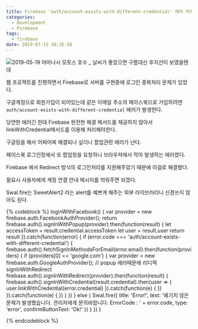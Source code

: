 ```yaml
---
title: Firebase 'auth/account-exists-with-different-credential' 에러 처리
categories:
  - Development
  - Firebase
tags:
  - firebase
date: 2019-07-15 20:35:58
---
```



![2019-05-19 야마나시 모토스 호수 _ 날씨가 좋았으면 구름대신 후지산이 보였을텐데](/image/shizuoka_motosu.jpg)

웹 프로젝트를 진행하면서 Firebase로 서버를 구현중에 로그인 중복처리 문제가 있었다.

구글계정으로 회원가입이 되어있는데 같은 이메일 주소의 페이스북으로 가입하려면 `auth/account-exists-with-different-credential` 에러가 발생한다.

당연한 에러긴 한데 Firebase 완전한 해결 메서드를 제공하지 않아서 linkWithCredential메서드를 이용해 처리해야한다.

구글링을 해서 어찌어찌 해결되나 싶더니 팝업관련 에러가 난다.

페이스북 로그인창에서 또 팝업창을 요청하니 브라우져에서 막아 발생하는 에러였다.

Firebase 에서 Redirect 방식의 로그인처리를 지원해주었기 때문에 이걸로 해결했다.

필요시 사용자에게 계정 연결 안내 메시지를 띄워주면 되겠다.


Swal.fire는 SweetAlert2 라는 alert를 예쁘게 해주는 외부 라이브러리니 신경쓰지 않아도 된다.


{% codeblock %}
loginWithFacebook() {
    var provider = new firebase.auth.FacebookAuthProvider();
    return firebase.auth().signInWithPopup(provider).then(function(result) {
      let accessToken = result.credential.accessToken
      let user = result.user
      return result
    }).catch(function(error) {
      if (error.code === 'auth/account-exists-with-different-credential') {
        firebase.auth().fetchSignInMethodsForEmail(error.email).then(function(providers) {
          if (providers[0] == 'google.com') {
            var provider = new firebase.auth.GoogleAuthProvider();
            // popup 에러때문에 리디렉 signInWithRedirect
            firebase.auth().signInWithRedirect(provider).then(function(result) {
              firebase.auth().signInWithCredential(result.credential).then(user => {
                user.linkWithCredential(error.credential)
              }).catch(function(e) {
              })
            }).catch(function(e) {
            })
          }
        })
      } else {
        Swal.fire({
          title: 'Error!',
          text: '예기치 않은 문제가 발생했습니다. 관리자에게 문의바랍니다. ErrorCode : ' + error.code,
          type: 'error',
          confirmButtonText: 'Ok!'
        })
      }
    })
  }

{% endcodeblock %}
